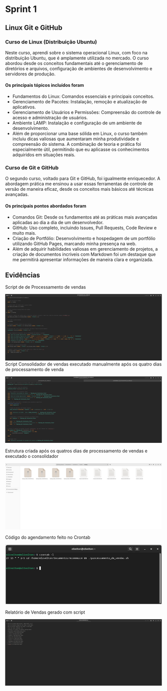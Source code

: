 # Sprint 1

## Linux Git e GitHub

### Curso de Linux (Distribuição Ubuntu)

Neste curso, aprendi sobre o sistema operacional Linux, com foco na distribuição Ubuntu, que é amplamente utilizada no mercado. O curso abordou desde os conceitos fundamentais até o gerenciamento de diretórios e arquivos, configuração de ambientes de desenvolvimento e servidores de produção.

#### Os principais tópicos incluídos foram

- Fundamentos do Linux: Comandos essenciais e principais conceitos.
- Gerenciamento de Pacotes: Instalação, remoção e atualização de aplicativos.
- Gerenciamento de Usuários e Permissões: Compreensão do controle de acesso e administração de usuários.
- Ambiente LAMP: Instalação e configuração de um ambiente de desenvolvimento.
- Além de proporcionar uma base sólida em Linux, o curso também incluiu dicas valiosas que aumentaram minha produtividade e compreensão do sistema. A combinação de teoria e prática foi especialmente útil, permitindo que eu aplicasse os conhecimentos adquiridos em situações reais.

### Curso de Git e GitHub

O segundo curso, voltado para Git e GitHub, foi igualmente enriquecedor. A abordagem prática me ensinou a usar essas ferramentas de controle de versão de maneira eficaz, desde os conceitos mais básicos até técnicas avançadas.

#### Os principais pontos abordados foram

- Comandos Git: Desde os fundamentos até as práticas mais avançadas aplicadas ao dia a dia de um desenvolvedor.
- GitHub: Uso completo, incluindo Issues, Pull Requests, Code Review e muito mais.
- Criação de Portfólio: Desenvolvimento e hospedagem de um portfólio utilizando GitHub Pages, marcando minha presença na web.
- Além de adquirir habilidades valiosas em gerenciamento de projetos, a criação de documentos incríveis com Markdown foi um destaque que me permitirá apresentar informações de maneira clara e organizada.

## Evidências

Script de de Processamento de vendas

![Script_processamento_de_vendas](./Evidencias/Script_processamento_vendas.png)
Script Consolidador de vendas executado manualmente após os quatro dias de processamento de venda

![Script_consolidador_de_vendas](./Evidencias/Script_consolidador.png)

Estrutura criada após os quatros dias de processamento de vendas e executado o consolidador

![Estrutura-de-pastas](./Evidencias/Estrutura_criada_apos_script.png)

Código do agendamento feito no Crontab

![Codigo_crontab](./Evidencias/Agendamento_crontab.png)

Relatório de Vendas gerado com script

![Relatorio_de_vendas](./Evidencias/Ex_relatorio_vendas.png)